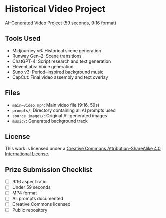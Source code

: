 # Historical Video Project

AI–Generated Video Project (59 seconds, 9:16 format)

## Tools Used

- Midjourney v6: Historical scene generation
- Runway Gen–2: Scene transitions
- ChatGPT-4: Script research and text generation
- ElevenLabs: Voice generation
- Suno v3: Period–inspired background music
- CapCut: Final video assembly and text overlay

## Files

- `main–video.mp4`: Main video file (9:16, 59s)
- `prompts/`: Directory containing all AI prompts used
- `source_images/`: Original AI–generated images
- `music/`: Generated background track

## License

This work is licensed under a [Creative Commons Attribution–ShareAlike 4.0 International License](https://creativecommons.org/licenses/by-sa/4.0/).

## Prize Submission Checklist

- [ ] 9:16 aspect ratio
- [ ] Under 59 seconds
- [ ] MP4 format
- [ ] All prompts documented
- [ ] Creative Commons licensed
- [ ] Public repository
